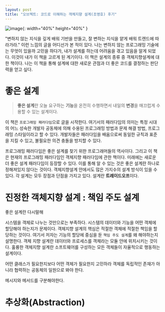 ```yaml
---
layout: post
title: "오브젝트: 코드로 이해하는 객체지향 설계(조영호) 후기"
---
```

![image](http://image.yes24.com/goods/74219491/XL){: width="40%" height="40%" }

"변하지 않는 지식을 깊게 배워 기반을 만들고, 잘 변하는 지식을 얕게 배워 트렌드에 따라가라." 이런 느낌의 글을 어디선가 본 적이 있다. 나는 변하지 않는 프로그래밍 기술에는 무엇이 있을까 고민을 하다가, 내가 설계를 하는데 어려움을 겪고 있음을 알게 되었다. 이것이 내가 이 책을 고르게 된 계기이다. 이 책은 설계의 종류 중 객체지향설계에 대한 책이다. 나는 이 책을 통해 설계에 대한 새로운 관점과 더 좋은 코드를 결정하는 판단력을 얻고 싶다.

# 좋은 설계

> **좋은 설계**란 오늘 요구하는 **기능**을 온전히 수행하면서 내일의 **변경**을 매끄럽게 수용할 수 있는 설계이다.

이 책은 `프로그래밍 패러다임`으로 글을 시작한다. 여기서의 패러다임의 의미는 특정 시대의 어느  성숙한 개발자 공동체에 의해 수용된 프로그래밍 방법과 문제 해결 방법, 프로그래밍 스타일이라고 할 수 있다. 개발자들은 패러다임을 배움으로써 동일한 규칙과 표준을 지킬 수 있고, 불필요한 의견 충돌을 방지할 수 있다.

프로그래밍 패러다임은 좋은 설계를 찾기 위한 프로그래머들의 역사이다. 그리고 이 책은 현재의 프로그래밍 패러다임인 객체지향 패러다임에 관한 책이다. 미래에는 새로운 더 좋은 설계 패러다임이 등장할 수 있다. 이를 통해 알 수 있는 것은 좋은 설계란 하나로 정해져있지 않다는 것이다. 객체지향설계 안에서도 많은 가지수의 설계 방식이 있을 수 있다. 각 설계는 모두 장점과 단점을 가지고 있다. 설계란 **트레이드오프**이다.




# 진정한 객체지향 설계 : 책임 주도 설계

좋은 설계란 다시말해 

시스템을 객체로 나누는 것만으로는 부족하다. 시스템의 데이터와 기능을 어떤 객체에 할당해야 하는지가 문제이다. 
객체지향 설계의 핵심은 적절한 객체에 적절한 책임을 할당하는 것이다.
여기서 저자는 기능의 할당에 중심을 둔 `책임 주도 설계`를 왜 해야하는지 설명한다. 
객체 지향 설계란 데이터와 프로세스를 객체라는 모듈 안에 위치시키는 것이다. 훌륭한 객체지향 설계란 소프트웨어를 구성하는 모든 객체들이 자율적으로 행동하는 설계이다.



어떤 클래스가 필요한지보다 어떤 객체가 필요한지 고민하라
객체를 독립적인 존재가 아니라 협력하는 공동체의 일원으로 봐야 한다.

메시지와 메서드를 구분해야한다. 

# 추상화(Abstraction)